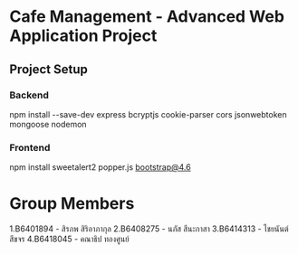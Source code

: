 # Cafe Management - Advanced Web Application Project

## Project Setup

### Backend

npm install --save-dev express bcryptjs cookie-parser cors jsonwebtoken mongoose nodemon

### Frontend

npm install sweetalert2 popper.js bootstrap@4.6


# Group Members
  1.B6401894 - สิรภพ สิริอาภากุล
  2.B6408275 - นภัส สีนะกาสา
  3.B6414313 - ไชยนันต์ สีขจร
  4.B6418045 - คณาธิป ทองศูนย์
